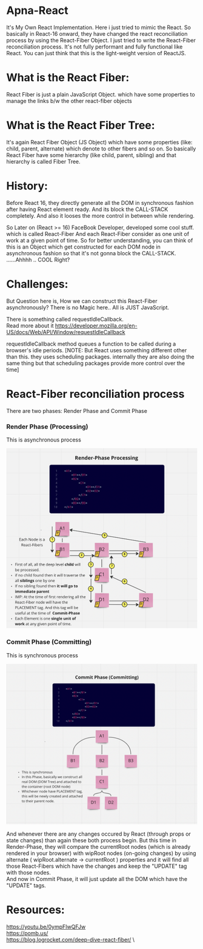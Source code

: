 # Apna-React

It's My Own React Implementation.
Here i just tried to mimic the React.
So basically in React-16 onward, they have changed the react reconciliation process by using
the React-Fiber Object. I just tried to write the React-Fiber reconciliation process.
It's not fully performant and fully functional like React. You can just think that this is the light-weight version of ReactJS.

# What is the React Fiber:

React Fiber is just a plain JavaScript Object.
which have some properties to manage the links b/w the other react-fiber objects

# What is the React Fiber Tree:

It's again React Fiber Object (JS Object) which have some properties
(like: child, parent, alternate) which denote to other fibers and so on.
So basically React Fiber have some hierarchy (like child, parent, sibling)
and that hierarchy is called Fiber Tree.

# History:

Before React 16, they directly generate all the DOM in synchronous fashion after having React element ready. And its block the CALL-STACK completely. And also it looses the more control in between while rendering.

So Later on (React >= 16) FaceBook Developer, developed some cool stuff.
which is called React-Fiber And each React-Fiber consider as one unit of work at a given point of time.
So for better understanding, you can think of this is an Object which get constructed for each DOM node in asynchronous fashion so that it's not gonna block the CALL-STACK. ......Ahhhh .. COOL Right?

# Challenges:

But Question here is, How we can construct this React-Fiber asynchronously?
There is no Magic here.. All is JUST JavaScript.

There is something called requestIdleCallback.\
Read more about it https://developer.mozilla.org/en-US/docs/Web/API/Window/requestIdleCallback

requestIdleCallback method queues a function to be called during a browser's idle periods.
[NOTE: But React uses something different other than this. they uses scheduling packages. internally
they are also doing the same thing but that scheduling packages provide more control over the time]

# React-Fiber reconciliation process

There are two phases: Render Phase and Commit Phase

### Render Phase (Processing)
This is asynchronous process

<p align="center">
  <img src="imgs/Screenshot 2023-01-15 at 5.51.15 PM.png" title="Render Phase">
</p>

### Commit Phase (Committing)
This is synchronous process

<p align="center">
  <img src="imgs/Screenshot 2023-01-15 at 6.15.39 PM.png" title="Render Phase">
</p>

And whenever there are any changes occured by React (through props or state changes) than again these both process begin. But this time in Render-Phase, they will compare the currentRoot nodes (which is already rendered in your browser) with wipRoot nodes (on-going changes) by using alternate
( wipRoot.alternate -> currentRoot  ) properties and it will find all those React-Fibers which have the changes and keep the "UPDATE" tag with those nodes. \
And now in Commit Phase, it will just update all the DOM which have the "UPDATE" tags.


# Resources: 

https://youtu.be/0ympFIwQFJw \
https://pomb.us/ \
https://blog.logrocket.com/deep-dive-react-fiber/ \


